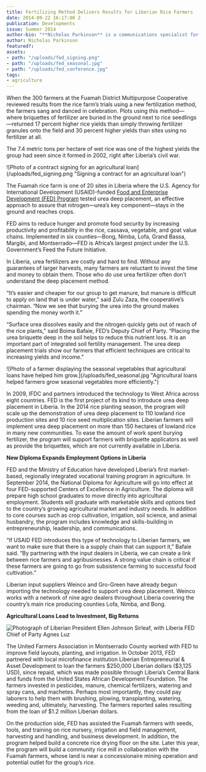 ```yaml
---
title: Fertilizing Method Delivers Results for Liberian Rice Farmers
date: 2014-09-22 16:17:00 Z
publication: Developments
issue: Summer 2014
author-bio: "**Nicholas Parkinson** is a communications specialist for Liberia FED."
author: Nicholas Parkinson
featured?: 
assets:
- path: "/uploads/fed_signing.png"
- path: "/uploads/fed_seasonal.jpg"
- path: "/uploads/fed_conference.jpg"
tags:
- agriculture
---
```


<p>When the 300 farmers at the Fuamah District Multipurpose Cooperative reviewed results from the rice farm’s trials using a new fertilization method, the farmers sang and danced in celebration. Plots using this method—where briquettes of fertilizer are buried in the ground next to rice seedlings—returned 17 percent higher rice yields than simply throwing fertilizer granules onto the field and 30 percent higher yields than sites using no fertilizer at all.</p>



<p>The 7.4 metric tons per hectare of wet rice was one of the highest yields the group had seen since it formed in 2002, right after Liberia’s civil war.</p>
![Photo of a contract signing for an agricultural loan](/uploads/fed_signing.png "Signing a contract for an agricultural loan") 
<p>The Fuamah rice farm is one of 20 sites in Liberia where the U.S. Agency for International Development (USAID)-funded <a href="http://dai.com/our-work/projects/liberia—food-and-enterprise-development-program-fed">Food and Enterprise Development (FED) Program</a> tested urea deep placement, an effective approach to assure that nitrogen—urea’s key component—stays in the ground and reaches crops.</p>
<p>FED aims to reduce hunger and promote food security by increasing productivity and profitability in the rice, cassava, vegetable, and goat value chains. Implemented in six counties—Bong, Nimba, Lofa, Grand Bassa, Margibi, and Montserrado—FED is Africa’s largest project under the U.S. Government’s Feed the Future Initiative.</p>
<p>In Liberia, urea fertilizers are costly and hard to find. Without any guarantees of larger harvests, many farmers are reluctant to invest the time and money to obtain them. Those who do use urea fertilizer often don’t understand the deep placement method.</p>
<p>“It’s easier and cheaper for our group to get manure, but manure is difficult to apply on land that is under water,” said Zulu Zaza, the cooperative’s chairman. “Now we see that burying the urea into the ground makes spending the money worth it.”</p>
<p>“Surface urea dissolves easily and the nitrogen quickly gets out of reach of the rice plants,” said Boima Bafaie, FED’s Deputy Chief of Party. “Placing the urea briquette deep in the soil helps to reduce this nutrient loss. It is an important part of integrated soil fertility management. The urea deep placement trials show our farmers that efficient techniques are critical to increasing yields and income.”</p>
![Photo of a farmer displaying the seasonal vegetables that agricultural loans have helped him grow.](/uploads/fed_seasonal.jpg "Agricultural loans helped farmers grow seasonal vegetables more efficiently.") 
<p>In 2009, IFDC and partners introduced the technology to West Africa across eight countries. FED is the first project of its kind to introduce urea deep placement in Liberia. In the 2014 rice planting season, the program will scale up the demonstration of urea deep placement to 110 lowland rice production sites and 10 rice seed multiplication sites. Liberian farmers will implement urea deep placement on more than 150 hectares of lowland rice in many new communities. To ease the amount of work spent burying fertilizer, the program will support farmers with briquette applicators as well as provide the briquettes, which are not currently available in Liberia.</p>
<aside>
  <p><strong>New Diploma Expands Employment Options in Liberia</strong></p>
  <p>FED and the Ministry of Education have developed Liberia’s first market-based, regionally integrated vocational training program in agriculture. In September 2014, the National Diploma for Agriculture will go into effect at four FED-supported Centers of Excellence in Agriculture. The diploma will prepare high school graduates to move directly into agricultural employment. Students will graduate with marketable skills and options tied to the country’s growing agricultural market and industry needs. In addition to core courses such as crop cultivation, irrigation, soil science, and animal husbandry, the program includes knowledge and skills-building in entrepreneurship, leadership, and communications.</p>
</aside>
<p>“If USAID FED introduces this type of technology to Liberian farmers, we want to make sure that there is a supply chain that can support it,” Bafaie said. “By partnering with the input dealers in Liberia, we can create a link between rice farmers and agribusinesses. A strong value chain is critical if these farmers are going to go from subsistence farming to successful food cultivation.”</p>
<p>Liberian input suppliers Weinco and Gro-Green have already begun importing the technology needed to support urea deep placement. Weinco works with a network of nine agro dealers throughout Liberia covering the country’s main rice producing counties Lofa, Nimba, and Bong.</p>
<aside>
  <p><strong>Agricultural Loans Lead to Investment, Big Returns</strong></p>
<p><img src="/uploads/fed_conference.jpg" alt="Photograph of Liberian President Ellen Johnson Sirleaf, with Liberia FED Chief of Party Agnes Luz" title="Liberia President Ellen Johnson Sirleaf, right, with Liberia FED Chief of Party Agnes Luz at the Second Micro, Small and Medium Enterprises Conference"></p>
<p>The United Farmers Association in Montserrado County worked with FED to improve field layouts, planting, and irrigation. In October 2013, FED partnered with local microfinance institution Liberian Entrepreneurial &amp; Asset Development to loan the farmers $250,000 Liberian dollars ($3,125 USD), since repaid, which was made possible through Liberia’s Central Bank and funds from the United States African Development Foundation. The farmers invested in pesticides, manure, chemical fertilizers, watering and spray cans, and machetes. Perhaps most importantly, they could pay laborers to help them with brushing, plowing, transplanting, watering, weeding and, ultimately, harvesting. The farmers reported sales resulting from the loan of $1.2 million Liberian dollars.</p>
</aside>
<p>On the production side, FED has assisted the Fuamah farmers with seeds, tools, and training on rice nursery, irrigation and field management, harvesting and handling, and business development. In addition, the program helped build a concrete rice drying floor on the site. Later this year, the program will build a community rice mill in collaboration with the Fuamah farmers, whose land is near a concessionaire mining operation and potential outlet for the group’s rice.</p>
